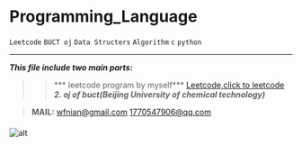 
# Programming_Language
 `Leetcode` `BUCT oj` `Data Structers` `Algorithm` `c` `python`
___



***This file include two main parts:***
 
>>*** leetcode program by myself***   [Leetcode,click to leetcode](https://leetcode.com/problemset/algorithms/)
>>***2. oj of buct(Beijing University of chemical technology)***


 
>**MAIL:**
<wfnian@gmail.com>
<1770547906@qq.com>


####
   ![alt](https://pic3.zhimg.com/v2-ad582cdbe127ee352dc08c74d24506e2_xl.jpg "logo : little nightmares_little_six")        
